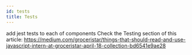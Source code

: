 ```yaml
---
id: tests
title: Tests
---
```


add jest tests to each of components
Check the Testing section of this article: https://medium.com/groceristar/things-that-should-read-and-use-javascript-intern-at-groceristar-april-18-collection-bd6541e9ae28
